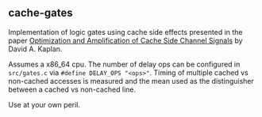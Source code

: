 ## cache-gates

Implementation of logic gates using cache side effects presented in the paper [Optimization and Amplification of Cache Side Channel Signals](https://arxiv.org/abs/2303.00122) by David A. Kaplan.

Assumes a x86_64 cpu. The number of delay ops can be configured in `src/gates.c` via `#define DELAY_OPS "<ops>"`. Timing of multiple cached vs non-cached accesses is measured and the mean used as the distinguisher
between a cached vs non-cached line.

Use at your own peril.